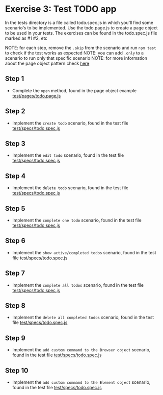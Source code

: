 # Exercise 3: Test TODO app

In the tests directory is a file called todo.spec.js in which you'll find some scenario's to be implemented. Use the todo.page.js to create a page object to be used in your tests. The exercises can be found in the todo.spec.js file marked as #1 #2, etc

NOTE: for each step, remove the `.skip` from the scenario and run `npm test` to check if the test works as expected
NOTE: you can add `.only` to a scenario to run only that specific scenario
NOTE: for more information about the page object pattern check [here](https://webdriver.io/docs/pageobjects.html)

## Step 1

- Complete the `open` method, found in the page object example [test/pages/todo.page.js](test/pages/todo.page.js)

## Step 2

- Implement the `create todo` scenario, found in the test file [test/specs/todo.spec.js](test/specs/todo.spec.js)

## Step 3

- Implement the `edit todo` scenario, found in the test file [test/specs/todo.spec.js](test/specs/todo.spec.js)

## Step 4

- Implement the `delete todo` scenario, found in the test file [test/specs/todo.spec.js](test/specs/todo.spec.js)

## Step 5

- Implement the `complete one todo` scenario, found in the test file [test/specs/todo.spec.js](test/specs/todo.spec.js)

## Step 6

- Implement the `show active/completed todos` scenario, found in the test file [test/specs/todo.spec.js](test/specs/todo.spec.js)

## Step 7

- Implement the `complete all todos` scenario, found in the test file [test/specs/todo.spec.js](test/specs/todo.spec.js)

## Step 8

- Implement the `delete all completed todos` scenario, found in the test file [test/specs/todo.spec.js](test/specs/todo.spec.js)

## Step 9

- Implement the `add custom command to the Browser object` scenario, found in the test file [test/specs/todo.spec.js](test/specs/todo.spec.js)

## Step 10

- Implement the `add custom command to the Element object` scenario, found in the test file [test/specs/todo.spec.js](test/specs/todo.spec.js)